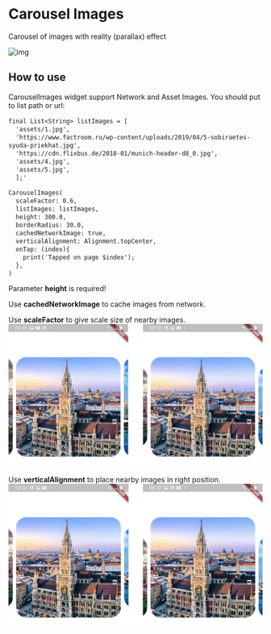 # Carousel Images

Carousel of images with reality (parallax) effect

![img](demo.gif)

## How to use

CarouselImages widget support Network and Asset Images. You should put to list path or url:
```
final List<String> listImages = [
  'assets/1.jpg',
  'https://www.factroom.ru/wp-content/uploads/2019/04/5-sobiraetes-syuda-priekhat.jpg',
  'https://cdn.flixbus.de/2018-01/munich-header-d8_0.jpg',
  'assets/4.jpg',
  'assets/5.jpg',
  ];'
```
```
CarouselImages(
  scaleFactor: 0.6,
  listImages: listImages,
  height: 300.0,
  borderRadius: 30.0,
  cachedNetworkImage: true,
  verticalAlignment: Alignment.topCenter,
  onTap: (index){
    print('Tapped on page $index');
  },
)
```

Parameter **height** is required!

Use **cachedNetworkImage** to cache images from network.

Use **scaleFactor** to give scale size of nearby images.
![img](scale.png)

Use **verticalAlignment** to place nearby images in right position.
![img](aligm.png)

